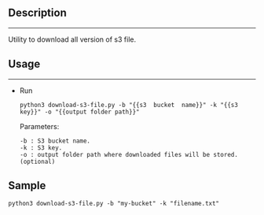 
##	Description
---

Utility to download all version of s3 file. 

##	Usage  
---
* Run

    ```shell
	python3 download-s3-file.py -b "{{s3  bucket  name}}" -k "{{s3  key}}" -o "{{output folder path}}"
	```

	Parameters:
	```
	-b : S3 bucket name.
	-k : S3 key.
	-o : output folder path where downloaded files will be stored. (optional) 
	```

## Sample
```shell
python3 download-s3-file.py -b "my-bucket" -k "filename.txt"
```
